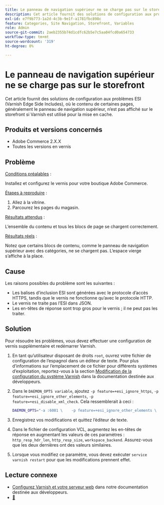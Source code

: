 ```yaml
---
title: Le panneau de navigation supérieur ne se charge pas sur le storefront
description: Cet article fournit des solutions de configuration aux problèmes ESI (Varnish Edge Side Includes), où le contenu de certaines pages, généralement le panneau de navigation supérieur, n’est pas affiché sur le storefront si Varnish est utilisé pour la mise en cache.
exl-id: e7f9b773-1a2d-4c3b-9e1f-a1781fbc898c
feature: Categories, Site Navigation, Storefront, Variables
role: Admin
source-git-commit: 2aeb2355b74d1cdfc62b5e7c5aa04fcd0a654733
workflow-type: tm+mt
source-wordcount: '319'
ht-degree: 0%

---
```


# Le panneau de navigation supérieur ne se charge pas sur le storefront

Cet article fournit des solutions de configuration aux problèmes ESI (Varnish Edge Side Includes), où le contenu de certaines pages, généralement le panneau de navigation supérieur, n’est pas affiché sur le storefront si Varnish est utilisé pour la mise en cache.

## Produits et versions concernés

* Adobe Commerce 2.X.X
* Toutes les versions en vernis

## Problème

<u>Conditions préalables</u> :

Installez et configurez le vernis pour votre boutique Adobe Commerce.

<u>Étapes à reproduire</u> :

1. Allez à la vitrine.
1. Parcourez les pages du magasin.

<u>Résultats attendus</u> :

L’ensemble du contenu et tous les blocs de page se chargent correctement.

<u>Résultats réels</u> :

Notez que certains blocs de contenu, comme le panneau de navigation supérieur avec des catégories, ne se chargent pas. L’espace vierge s’affiche à la place.

## Cause

Les raisons possibles du problème sont les suivantes :

* Les balises d’inclusion ESI sont générées avec le protocole d’accès HTTPS, tandis que le vernis ne fonctionne qu’avec le protocole HTTP.
* Le vernis ne traite pas l’ESI dans JSON.
* Les en-têtes de réponse sont trop gros pour le vernis ; il ne peut pas les traiter.

## Solution

Pour résoudre les problèmes, vous devez effectuer une configuration de vernis supplémentaire et redémarrer Varnish.

1. En tant qu’utilisateur disposant de droits `root`, ouvrez votre fichier de configuration de l’espagnol dans un éditeur de texte. Pour plus d’informations sur l’emplacement de ce fichier pour différents systèmes d’exploitation, reportez-vous à la section [Modification de la configuration du système Varnish](https://experienceleague.adobe.com/fr/docs/commerce-operations/configuration-guide/cache/config-varnish-server) dans la documentation destinée aux développeurs.
1. Dans le `DAEMON_OPTS variable`, ajoutez `-p feature=+esi_ignore_https`, `-p  feature=+esi_ignore_other_elements`, `-p  feature=+esi_disable_xml_check`. Cela ressemblerait à ceci :

   ```bash
   DAEMON_OPTS="-a :6081 \    -p feature=+esi_ignore_other_elements \    -p feature=+esi_disable_xml_check \    -p feature=+esi_ignore_https \    -T localhost:6082 \    -f /etc/varnish/default.vcl \    -S /etc/varnish/secret \    -s malloc,256m"
   ```

1. Enregistrez vos modifications et quittez l’éditeur de texte.
1. Dans le fichier de configuration VCL, augmentez les en-têtes de réponse en augmentant les valeurs de ces paramètres : `http_resp_hdr_len`, `http_resp_size`, `workspace_backend`. Assurez-vous que les deux dernières ont des valeurs similaires.
1. Lorsque vous modifiez ce paramètre, vous devez exécuter `service varnish restart` pour que les modifications prennent effet.

## Lecture connexe

* [Configurez Varnish et votre serveur web](https://experienceleague.adobe.com/fr/docs/commerce-operations/configuration-guide/cache/config-varnish-server) dans notre documentation destinée aux développeurs.
* [&#128279;](https://varnish-cache.org/docs/5.1/reference/index.html)
